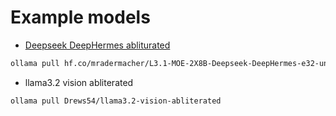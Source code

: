 # Example models

- [Deepseek DeepHermes abliturated](https://huggingface.co/mradermacher/L3.1-MOE-2X8B-Deepseek-DeepHermes-e32-uncensored-abliterated-13.7B-GGUF)

```bash
ollama pull hf.co/mradermacher/L3.1-MOE-2X8B-Deepseek-DeepHermes-e32-uncensored-abliterated-13.7B-GGUF:Q8_0
``` 

- llama3.2 vision abliterated

```bash
ollama pull Drews54/llama3.2-vision-abliterated
```